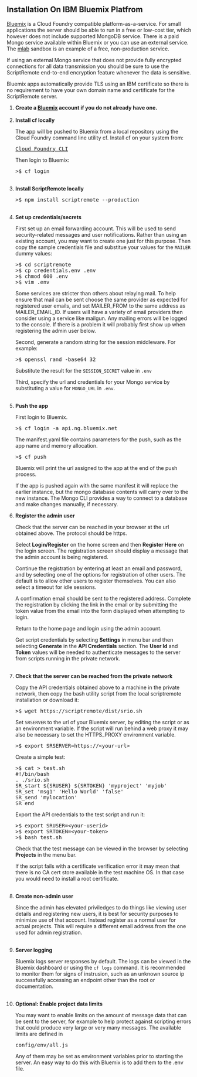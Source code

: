 
<div align="right" style="display:none">
<a href="/">Home</a>
</div>

<h2>
Installation On IBM Bluemix Platfrom
</h2>

<p>
<a href="https://console.ng.bluemix.net">Bluemix</a> is a Cloud Foundry compatible 
platform-as-a-service.  For small applications the server should be able to run 
in a free or low-cost tier, which however does not include supported MongoDB service. 
There is a paid Mongo service available within Bluemix or you can use an external 
service.  The <a href="http://mlab.com">mlab</a> sandbox is an example of a free,
non-production service.
<p>
If using an external Mongo service that does not provide fully encrypted connections
for all data transmission you should be sure to use the ScriptRemote end-to-end
encryption feature whenever the data is sensitive.
<p>
Bluemix apps automatically provide TLS using an IBM certificate 
so there is no requirement to have your own domain name
and certificate for the ScriptRemote server.

<ol>
<li>
<b>Create a <a href="https://console.ng.bluemix.net">Bluemix</a> account if you do not already have one.</b>
</li>
<br>

<li>
<b>Install cf locally</b>
<p>
The app will be pushed to Bluemix from a local repository using the
Cloud Foundry command line utility cf.  Install cf on your system from:

<pre>
<a href="https://github.com/cloudfoundry/cli">Cloud Foundry CLI</a>
</pre>

Then login to Bluemix:
<pre>
&gt;$ cf login
</pre>
</li>
<br>

<li>
<b>Install ScriptRemote locally</b>
<p>
<pre>
>$ npm install scriptremote --production
</pre>
</li>
<br>

<li>
<b>Set up credentials/secrets</b>
<p>

First set up an email forwarding account. This will be used to 
send security-related messages and user notifications.
Rather than using an existing account, you may want to create one 
just for this purpose.
Then copy the sample credentials file and substitue your values 
for the <code>MAILER</code> dummy values:

<pre>
>$ cd scriptremote
>$ cp credentials.env .env
>$ chmod 600 .env
>$ vim .env
</pre>
<p>
Some services are stricter than others about relaying mail.
To help ensure that mail can be sent choose the same 
provider as expected for registered user emails, and set 
MAILER_FROM to the same address as MAILER_EMAIL_ID.
If users will have a variety of email providers then
consider using a service like mailgun.  Any mailing errors 
will be logged to the console.  If there is a problem it 
will probably first show up when registering the admin 
user below.
<p>
Second, generate a random string for the session middleware.
For example:

<pre>
>$ openssl rand -base64 32
</pre>

Substitute the result for the <code>SESSION_SECRET</code> value in <code>.env</code>
<p>
Third, specify the url and credentials for your Mongo service by
substituting a value for <code>MONGO_URL</code> in <code>.env</code>.

</li>
<br>

<li>
<b>Push the app</b>
<p>

First login to Bluemix.

<pre>
>$ cf login -a api.ng.bluemix.net
</pre>

The manifest.yaml file contains parameters for the push, such as
the app name and memory allocation.

<pre>
>$ cf push
</pre>

Bluemix will print the url assigned to the app at the end of the
push process. 
<p>
If the app is pushed again with the same manifest it will replace 
the earlier instance, but the mongo database contents will carry 
over to the new instance.  The Mongo CLI provides a way to connect
to a database and make changes manually, if necessary.
<br>


<li>
<b>Register the admin user</b>
<p>
Check that the server can be reached in your browser at the 
url obtained above. The protocol should be https.
<p>
Select <b>Login/Register</b> on the home screen and then
<b>Register Here</b> on the login screen. The registration screen should
display a message that the admin account is being registered. 
<p>
Continue the registration by entering at least an email and password,
and by selecting one of the options for registration of other users. The
default is to allow other users to register themselves. You can also
select a timeout for idle sessions.
<p>
A confirmation email should be sent to the registered address.
Complete the registration by clicking the link in the email or
by submitting the token value from the email into the form
displayed when attempting to login.
<p>
Return to the home page and login using the admin account.
<p>
Get script credentials by selecting <b>Settings</b> in menu bar and
then selecting <b>Generate</b> in the <b>API Credentials</b> section. The
<b>User Id</b> and <b>Token</b> values will be needed to authenticate messages
to the server from scripts running in the private network.

</li>
<br>

<li>
<b>Check that the server can be reached from the private network</b>
<p>
Copy the API credentials obtained above to a machine in the private
network, then copy the bash utility script from the local 
scriptremote installation or download it:

<pre>
>$ wget https://scriptremote/dist/srio.sh
</pre>

Set <code>SRSERVER</code> to the url of your Bluemix server, by editing the script
or as an environment variable. If the script will run behind a web proxy it may
also be necessary to set the HTTPS_PROXY environment variable.

<pre>
>$ export SRSERVER=https://&lt;your-url&gt;
</pre>

Create a simple test:

<pre>
>$ cat > test.sh
#!/bin/bash
. ./srio.sh
SR_start ${SRUSER} ${SRTOKEN} 'myproject' 'myjob'
SR_set 'msg1' 'Hello World' 'false'
SR_send 'mylocation'
SR_end
</pre>

Export the API credentials to the test script and run it:

<pre>
>$ export SRUSER=&lt;your-userid&gt;
>$ export SRTOKEN=&lt;your-token&gt;
>$ bash test.sh
</pre>

Check that the test message can be viewed in the browser by
selecting <b>Projects</b> in the menu bar.
<p>
If the script fails with a certificate verification error
it may mean that there is no CA cert store available in the
test machine OS. In that case you would need to install
a root certificate.
</li>
<br>

<li>
<b>Create non-admin user</b>
<p>
Since the admin has elevated priviledges to do things
like viewing user details and registering new users, it is best
for security purposes to minimize use of that account.
Instead register as a normal user for actual projects.
This will require a different email address from the one
used for admin registration.
</li>
<br>

<li>
<b>Server logging</b>
<p>
Bluemix logs server responses by default.
The logs can be viewed in the Bluemix dashboard or
using the <code>cf logs</code> command.
It is recommended to monitor them
for signs of instrusion, such as an unknown source ip
successfully accessing an endpoint other than the
root or documentation.
</li>
</br>

<li>
<b>Optional: Enable project data limits</b>
<p>
You may want to enable limits on the amount of message data that can be
sent to the server, for example to help protect against scripting errors
that could produce very large or very many messages.
The available limits are defined in <pre>config/env/all.js</pre>
Any of them may be set as environment variables prior to starting
the server. An easy way to do this with Bluemix is to add them
to the .env file.
</li>
<br>
</ol>
